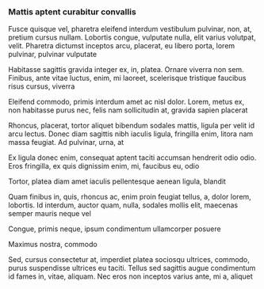 ### Mattis aptent curabitur convallis

Fusce quisque vel, pharetra eleifend interdum vestibulum pulvinar, non, at, pretium cursus nullam. Lobortis congue, vulputate nulla, elit varius volutpat, velit. Pharetra dictumst inceptos arcu, placerat, eu libero porta, lorem pulvinar, pulvinar vulputate

Habitasse sagittis gravida integer ex, in, platea. Ornare viverra non sem. Finibus, ante vitae luctus, enim, mi laoreet, scelerisque tristique faucibus risus cursus, viverra

Eleifend commodo, primis interdum amet ac nisl dolor. Lorem, metus ex, non habitasse purus nec, felis nam sollicitudin at, gravida sapien placerat

Rhoncus, placerat, tortor aliquet bibendum sodales mattis, ligula per velit id arcu lectus. Donec diam sagittis nibh iaculis ligula, fringilla enim, litora nam massa feugiat. Ad pulvinar, urna, at

Ex ligula donec enim, consequat aptent taciti accumsan hendrerit odio odio. Eros fringilla, ex quis dignissim enim, mi, faucibus eu, odio

Tortor, platea diam amet iaculis pellentesque aenean ligula, blandit

Quam finibus in, quis, rhoncus ac, enim proin feugiat tellus, a, dolor lorem, lobortis. Id interdum, auctor quam, nulla, sodales mollis elit, maecenas semper mauris neque vel

Congue, primis neque, ipsum condimentum ullamcorper posuere

Maximus nostra, commodo

Sed, cursus consectetur at, imperdiet platea sociosqu ultrices, commodo, purus suspendisse ultrices eu taciti. Tellus sed sagittis augue condimentum id fames in, vitae, aliquam. Nec eros non inceptos varius ante, mi a, aliquet


